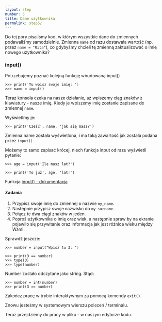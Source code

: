```yaml
---
layout: step
number: 5
title: Dane użytkownika
permalink: step5/
---
```


Do tej pory pisaliśmy kod, w którym wszystkie dane do zmiennych podawaliśmy samodzielnie. Zmienna `name` od razu dostawała wartość (np. przez `name = "Rita"`), co gdybyśmy chcieli tę zmienną zaktualizować o imię nowego użytkownika?

### input()

Potrzebujemy poznać kolejną funkcję wbudowaną input()

```
>>> print('Tu wpisz swoje imię: ')
>>> name = input()

```

Teraz konsola czeka na nasze działanie, aż wpiszemy ciąg znaków z klawiatury - nasze imię.
Kiedy je wpiszemy imię zostanie zapisane do zmiennej `name`.

Wyświetlmy je:


```
>>> print('Cześć', name, 'jak się masz?')
```

Zmienna name została wyświetlona, i ma taką zawartość jak została podana przez `input()`

Możemy to samo zapisać krócej, niech funkcja input od razu wyświetli pytanie:

```
>>> age = input('Ile masz lat?')

>>> print('To już', age, 'lat!')
```

Funkcja [input() - dokumentacja](https://docs.python.org/3/library/functions.html#input)

#### Zadania

1. Przypisz swoje imię do zmiennej o nazwie `my_name`.
2. Następnie przypisz swoje nazwisko do `my_surname`.
3. Połącz te dwa ciągi znaków w jeden.
4. Poproś użytkownika o imię oraz wiek, a następnie spraw by na ekranie pojawiło się przywitanie oraz informacja jak jest różnica wieku między Wami.


Sprawdź jeszcze:
```
>>> number = input("Wpisz tu 3: ")

>>> print(3 == number)
>>> type(3)
>>> type(number)
```

Number zostało odczytane jako string. Stąd:

```
>>> number = int(number)
>>> print(3 == number)
```

Zakończ pracę w trybie interaktywnym za pomocą komendy `exit()`.

Znowu jesteśmy w systemowym wierszu poleceń / terminalu.

Teraz przejdziemy do pracy w pliku - w naszym edytorze kodu.
